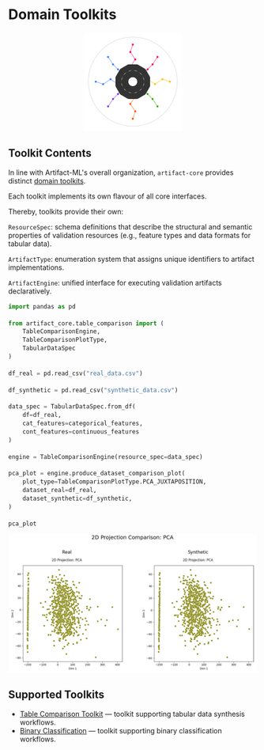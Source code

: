 # Domain Toolkits

<p align="center">
  <img src="../../assets/artifact_ml_logo.svg" width="200" alt="Artifact-ML Logo">
</p>

## Toolkit Contents

In line with Artifact-ML's overall organization, `artifact-core` provides distinct [domain toolkits](https://artifact-ml.readthedocs.io/en/latest/domain_toolkits/).

Each toolkit implements its own flavour of all core interfaces.

Thereby, toolkits provide their own:

`ResourceSpec`: schema definitions that describe the structural and semantic properties of validation resources (e.g., feature types and data formats for tabular data).

`ArtifactType`: enumeration system that assigns unique identifiers to artifact implementations.

`ArtifactEngine`: unified interface for executing validation artifacts declaratively.

```python
import pandas as pd

from artifact_core.table_comparison import (
    TableComparisonEngine,
    TableComparisonPlotType,
    TabularDataSpec
)

df_real = pd.read_csv("real_data.csv")

df_synthetic = pd.read_csv("synthetic_data.csv")

data_spec = TabularDataSpec.from_df(
    df=df_real, 
    cat_features=categorical_features, 
    cont_features=continuous_features
)

engine = TableComparisonEngine(resource_spec=data_spec)

pca_plot = engine.produce_dataset_comparison_plot(
    plot_type=TableComparisonPlotType.PCA_JUXTAPOSITION,
    dataset_real=df_real,
    dataset_synthetic=df_synthetic,
)

pca_plot
```

<p align="center">
  <img src="../assets/pca_comparison.png" width="1000" alt="PCA Comparison Artifact">
</p>

## Supported Toolkits

- [Table Comparison Toolkit](table_comparison.md) — toolkit supporting tabular data synthesis workflows.
- [Binary Classification](binary_classification.md) — toolkit supporting binary classification workflows.